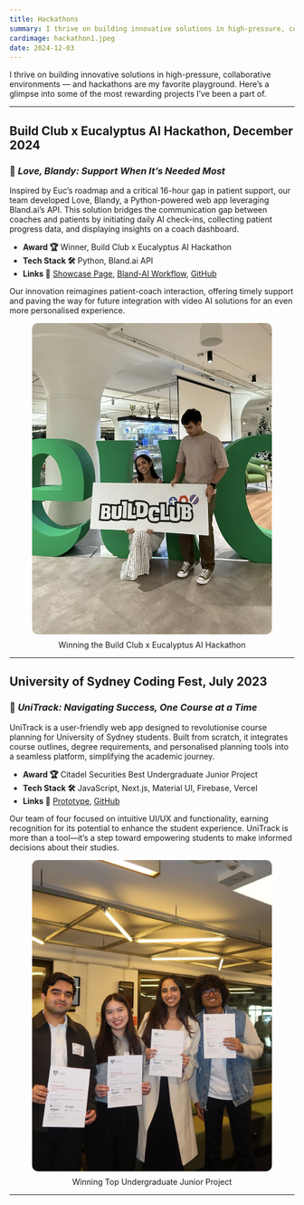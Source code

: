 ```yaml
---
title: Hackathons
summary: I thrive on building innovative solutions in high-pressure, collaborative environments — and hackathons are my favorite playground. Here’s a glimpse into some of the most rewarding projects I’ve been a part of.
cardimage: hackathon1.jpeg
date: 2024-12-03
---
```


I thrive on building innovative solutions in high-pressure, collaborative environments — and hackathons are my favorite playground. Here’s a glimpse into some of the most rewarding projects I’ve been a part of.

---------------------------------------------------------------------------------------------------------------------

## **Build Club x Eucalyptus AI Hackathon, December 2024**
### 🚀 *Love, Blandy: Support When It’s Needed Most*

Inspired by Euc’s roadmap and a critical 16-hour gap in patient support, our team developed Love, Blandy, a Python-powered web app leveraging Bland.ai’s API. This solution bridges the communication gap between coaches and patients by initiating daily AI check-ins, collecting patient progress data, and displaying insights on a coach dashboard.

- **Award 🏆** Winner, Build Club x Eucalyptus AI Hackathon
- **Tech Stack 🛠️** Python, Bland.ai API
- **Links 🔗** [Showcase Page](https://campus.buildclub.ai/projects/0193955a-c4bb-70fa-95cf-9ed495e582da), [Bland-AI Workflow](https://app.bland.ai/dashboard/convo-pathways?id=67e3abe8-6f17-45bf-b683-ba7f0140af19), [GitHub](https://github.com/gitparth12/euc-coach-app)

Our innovation reimagines patient-coach interaction, offering timely support and paving the way for future integration with video AI solutions for an even more personalised experience.

<figure style="display: flex; flex-direction: column; justify-content: center; align-items: center">
  <img src="hackathon1.jpeg" alt="hackathon1" title=" " style="width: 550px; height: 550px; object-fit: cover; border-radius: 10px;">
  <figcaption style="margin-top: 10px; text-align: center;">Winning the Build Club x Eucalyptus AI Hackathon</figcaption>
</figure>

---------------------------------------------------------------------------------------------------------------------

## **University of Sydney Coding Fest, July 2023**
### 🚀 *UniTrack: Navigating Success, One Course at a Time*

UniTrack is a user-friendly web app designed to revolutionise course planning for University of Sydney students. Built from scratch, it integrates course outlines, degree requirements, and personalised planning tools into a seamless platform, simplifying the academic journey.

- **Award 🏆** Citadel Securities Best Undergraduate Junior Project
- **Tech Stack 🛠️** JavaScript, Next.js, Material UI, Firebase, Vercel
- **Links 🔗** [Prototype](https://www.unitrack.au), [GitHub](https://www.unitrack.au)

Our team of four focused on intuitive UI/UX and functionality, earning recognition for its potential to enhance the student experience. UniTrack is more than a tool—it’s a step toward empowering students to make informed decisions about their studies.

<figure style="display: flex; flex-direction: column; justify-content: center; align-items: center">
  <img src="hackathon2.jpeg" alt="hackathon1" title=" " style="width: 550px; height: 550px; object-fit: cover; border-radius: 10px;">
  <figcaption style="margin-top: 10px; text-align: center;">Winning Top Undergraduate Junior Project</figcaption>
</figure>

---------------------------------------------------------------------------------------------------------------------
